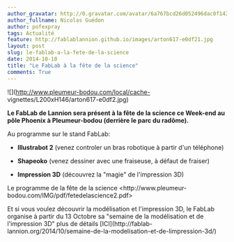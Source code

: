 ```yaml
---
author_gravatar: http://0.gravatar.com/avatar/6a767bcd26d052496dac0f142243cb82?s=96&d=mm&r=g
author_fullname: Nicolas Guédon
author: pofexpray
tags: Actualité
feature: http://fablablannion.github.io/images/arton617-e0df21.jpg
layout: post
slug: le-fablab-a-la-fete-de-la-science
date: 2014-10-10
title: "Le FabLab à la fête de la science"
comments: True
---
```

![](http://www.pleumeur-bodou.com/local/cache-
vignettes/L200xH146/arton617-e0df2.jpg)

**Le FabLab de Lannion sera présent à la fête de la science ce Week-end au pôle Phoenix à Pleumeur-bodou (derrière le parc du radôme).**

Au programme sur le stand FabLab:

- **Illustrabot 2** (venez controler un bras robotique à partir d'un téléphone)

- **Shapeoko** (venez dessiner avec une fraiseuse, à défaut de fraiser)

- **Impression 3D** (découvrez la "magie" de l'impression 3D)

Le programme de la fête de la science <http://www.pleumeur-
bodou.com/IMG/pdf/fetedelascience2.pdf>

Et si vous voulez découvrir la modélisation et l'impression 3D, le FabLab
organise à partir du 13 Octobre sa "semaine de la modélisation et de
l'impression 3D" plus de détails [ICI](http://fablab-
lannion.org/2014/10/semaine-de-la-modelisation-et-de-limpression-3d/)


